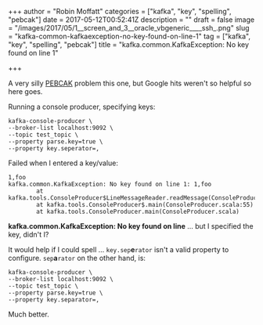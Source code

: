 +++
author = "Robin Moffatt"
categories = ["kafka", "key", "spelling", "pebcak"]
date = 2017-05-12T00:52:41Z
description = ""
draft = false
image = "/images/2017/05/1__screen_and_3__oracle_vbgeneric____ssh_.png"
slug = "kafka-common-kafkaexception-no-key-found-on-line-1"
tag = ["kafka", "key", "spelling", "pebcak"]
title = "kafka.common.KafkaException: No key found on line 1"

+++

A very silly [PEBCAK](https://en.wiktionary.org/wiki/PEBCAK) problem this one, but Google hits weren't so helpful so here goes. 

Running a console producer, specifying keys: 

    kafka-console-producer \
    --broker-list localhost:9092 \
    --topic test_topic \
    --property parse.key=true \
    --property key.seperator=,

Failed when I entered a key/value: 

```
1,foo
kafka.common.KafkaException: No key found on line 1: 1,foo
        at kafka.tools.ConsoleProducer$LineMessageReader.readMessage(ConsoleProducer.scala:314)
        at kafka.tools.ConsoleProducer$.main(ConsoleProducer.scala:55)
        at kafka.tools.ConsoleProducer.main(ConsoleProducer.scala)
```

**kafka.common.KafkaException: No key found on line** ... but I specified the key, didn't I? 

It would help if I could spell ...  `key.sep`**e**`rator` isn't a valid property to configure. `sep`**a**`rator` on the other hand, is: 

    kafka-console-producer \
    --broker-list localhost:9092 \
    --topic test_topic \
    --property parse.key=true \
    --property key.separator=,

Much better.
